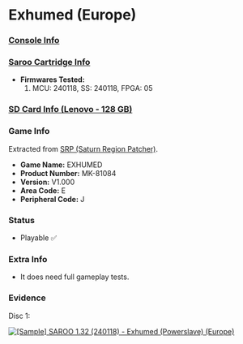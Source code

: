 # Exhumed (Europe)

### [Console Info](../../../../Info/Consoles/VA13/README.md)

### [Saroo Cartridge Info](../../../../Info/Cartridges/RetroGameParadiseStore/1.32F/README.md)

- <b>Firmwares Tested:</b>
  1. MCU: 240118, SS: 240118, FPGA: 05

### [SD Card Info (Lenovo - 128 GB)](../../../../Info/SdCards/Lenovo/128GB/README.md)

### Game Info

Extracted from [SRP (Saturn Region Patcher)](https://segaxtreme.net/resources/saturn-region-patcher.81/download).

- <b>Game Name:</b> EXHUMED
- <b>Product Number:</b> MK-81084
- <b>Version:</b> V1.000
- <b>Area Code:</b> E
- <b>Peripheral Code:</b> J

### Status

- Playable :white_check_mark:

### Extra Info

- It does need full gameplay tests.

### Evidence

Disc 1:

[![[Sample] SAROO 1.32 (240118) - Exhumed (Powerslave) (Europe)](https://img.youtube.com/vi/W7I-2187lKE/0.jpg)](https://www.youtube.com/watch?v=W7I-2187lKE)
